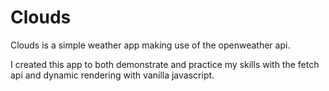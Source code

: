 # Clouds

Clouds is a simple weather app making use of the openweather api.

I created this app to both demonstrate and practice my skills with the fetch api and dynamic rendering with vanilla javascript.